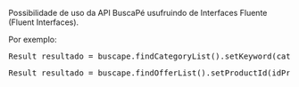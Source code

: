 
Possibilidade de uso da API BuscaPé usufruindo de Interfaces Fluente (Fluent Interfaces).

Por exemplo:
<pre>Result resultado = buscape.findCategoryList().setKeyword(categoria).call();</pre>

<pre>Result resultado = buscape.findOfferList().setProductId(idProduto).sortByPrice().call();</pre>

